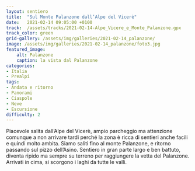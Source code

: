 ```yaml
---
layout: sentiero
title:  "Sul Monte Palanzone dall’Alpe del Vicerè"
date:   2021-02-14 09:05:00 +0100
track:  /assets/tracks/2021-02-14-Alpe_Vicere_e_Monte_Palanzone.gpx
track_color: green
grid-gallery: /assets/img/galleries/2021-02-14_palanzone/
image: /assets/img/galleries/2021-02-14_palanzone/foto3.jpg
featured_image:
    alt: Palanzone
    caption: la vista dal Palanzone
categories:
- Italia
- Prealpi
tags:
- Andata e ritorno
- Panorami
- Ciaspole
- Neve
- Escursione
difficulty: 2
---
```


Piacevole salita dall’Alpe del Vicerè, ampio parcheggio ma attenzione comunque a non arrivare tardi perché la zona è ricca di sentieri anche facili e quindi molto ambita. Siamo saliti fino al monte Palanzone, e ritorno passando sul pizzo dell’Asino. Sentiero in gran parte largo e ben battuto, diventa ripido ma sempre su terreno per raggiungere la vetta del Palanzone. Arrivati in cima, si scorgono i laghi da tutte le valli.

